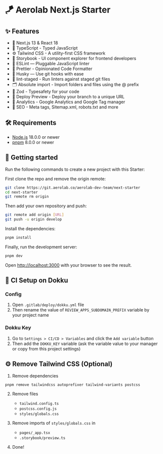 # 🪁 Aerolab Next.js Starter

## ✨ Features

- 🚀 Next.js 13 & React 18
- 📝 TypeScript - Typed JavaScript
- ⚙️ Tailwind CSS - A utility-first CSS framework
- 🍓 Storybook - UI component explorer for frontend developers
- 📏 ESLint — Pluggable JavaScript linter
- 💖 Prettier - Opinionated Code Formatter
- 🐶 Husky — Use git hooks with ease
- 🚫 lint-staged - Run linters against staged git files
- 🗂 Absolute import - Import folders and files using the @ prefix
- 🤩 Zod - Typesafety for your code
- 🚀 Deploy Preview - Deploy your branch to a unique URL
- 🧐 Analytics - Google Analytics and Google Tag manager
- 🧭 SEO - Meta tags, Sitemap.xml, robots.txt and more

## 🛠 Requirements

- [Node.js](https://nodejs.org/en/) 18.0.0 or newer
- [pnpm](https://pnpm.io/) 8.0.0 or newer

## 🚀 Getting started

Run the following commands to create a new project with this Starter:

First clone the repo and remove the origin remote:

```bash
git clone https://git.aerolab.co/aerolab-dev-team/next-starter
cd next-starter
git remote rm origin
```

Then add your own repository and push:

```bash
git remote add origin [URL]
git push -u origin develop
```

Install the dependencies:

```bash
pnpm install
```

Finally, run the development server:

```bash
pnpm dev
```
Open [http://localhost:3000](http://localhost:3000) with your browser to see the result.

## 🐳 CI Setup on Dokku

### Config

1. Open `.gitlab/deploy/dokku.yml` file
2. Then rename the value of `REVIEW_APPS_SUBDOMAIN_PREFIX` variable by your project name

### Dokku Key

1. Go to `Settings > CI/CD > Variables` and click the `Add variable` button
2. Then add the `DOKKU_KEY` variable (ask the variable value to your manager or copy from this project settings)

## ⚙️ Remove Tailwind CSS (Optional)

1. Remove dependencies
```
pnpm remove tailwindcss autoprefixer tailwind-variants postcss
```

2.  Remove files
    - `tailwind.config.ts`
    - `postcss.config.js`
    - `styles/globals.css`

3. Remove imports of `styles/globals.css` in 
    - `pages/_app.tsx`
    - `.storybook/preview.ts`

3. Done!
